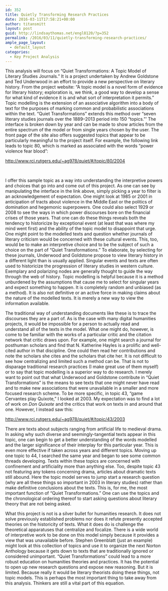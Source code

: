 ```yaml
---
id: 352
title: Quietly Transforming Research Practices
date: 2016-03-11T17:58:21+00:00
author: titansmitt
layout: post
guid: http://lindsaythomas.net/engl8120/?p=352
permalink: /2016/03/11/quietly-transforming-research-practices/
ample_page_layout:
  - default_layout
categories:
  - Key Project Analysis
---
```

This analysis will focus on “Quiet Transformations: A Topic Model of Literary Studies Journals.” It is a project undertaken by Andrew Goldstone and Ted Underwood in an effort to provide a new perspective on literary history. From the project website: “A topic model is a novel form of evidence for literary history; exploration is, we think, a good way to develop a sense for what kind of evidence it is and what sort of interpretation it permits.” Topic modelling is the extension of an associative algorithm into a body of text for the purposes of marking common and probabilistic associations within the text. “Quiet Transformations” extends this method over “seven literary studies journals over the 1889–2013 period into 150 “topics.”’ The interface is broken down by year and can be made to show articles from the entire spectrum of the model or from single years chosen by the user. The front page of the site also offers suggested topics that appear to be particularly meaningful to the project itself. For example, the following link leads to topic 80, which is marked as associated with the words “power violence fear blood”:

<http://www.rci.rutgers.edu/~ag978/quiet/#/topic/80/2004>

&nbsp;

I offer this sample topic as a way into understanding the interpretive powers and choices that go into and come out of this project. As one can see by manipulating the interface in the link above, simply picking a year to filter is an acknowledgement of expectation. One might look at 1985 or 2001 in anticipation of tracts about violence in the Middle East or the politics of domination and hegemonic superpowers. One could also select 1929 or 2008 to see the ways in which power discourses bore on the financial crises of those years. That one can do these things reveals both the tendency to historicize by exceptional event (at least that was where my mind went first) and the ability of the topic model to disappoint that urge. One might point to the modelled texts and question whether journals of literary criticism would be concerned with these cultural events. This, too, would be to make an interpretive choice and to be the subject of such a choice on the part of “Quiet Transformations.” To elaborate, by selecting for these journals, Underwood and Goldstone propose to view literary history in a different light than is usually applied. Singular events and texts are often used to historicize the progression of literary studies in western culture. Exemplary and polarizing nodes are generally thought to guide the way through the web of history. Topic modelling is helpful because it is a method unburdened by the assumptions that cause me to select for singular years and expect something to happen. It is completely random and unbiased (as a method). It is also not definitive or an active force in making claims about the nature of the modelled texts. It is merely a new way to view the information available.

The traditional way of understanding documents like these is to trace the discourses they are a part of. As is the case with many digital humanities projects, it would be impossible for a person to actually read and understand all of the texts in the model. What one might do, however, is come to be familiar with the works of a particular critic and the citation network that critic draws upon. For example, one might search a journal for posthuman scholars and find that N. Katherine Hayles is a prolific and well-cited author in that discipline. One could then read her contributions and note the scholars she cites and the scholars that cite her. It is not difficult to see how centralizing and limited such a method can be. That is not to disparage traditional research practices (I make great use of them myself) or to say that topic modelling is a superior way to do research. I merely want to point out that what Underwood and Goldstone contribute in “Quiet Transformations” is the means to see texts that one might never have read and to make new associations that were unavailable in a smaller and more focused research scheme. To be more specific, in topic 43, “game Cervantes play Quixote,” I looked at 2003. My expectation was to find a lot of work on _Don Quixote_ and the critics that work on texts in and around that one. However, I instead saw this:

<http://www.rci.rutgers.edu/~ag978/quiet/#/topic/43/2003>

There are texts about subjects ranging from artificial life to medieval drama. In asking why such diverse and seemingly-tangential texts appear in this topic, one can begin to get a better understanding of the words modelled and the larger significance of their interplay for this particular year. This is even more effective if taken across years and different topics. Moving up one topic to 44, I searched the same year and began to see some common threads developing. Texts within these topics are concerned with confinement and artificiality more than anything else. Too, despite topic 43 not featuring any tokens concerning drama, articles about dramatic texts still abound. Here the topic model serves to jump start a research question (why are all these things so important in 2003 in literary studies) rather than make definitive conclusions about the texts. This is, for me, the most important function of “Quiet Transformations.” One can use the topics and the chronological ordering thereof to start asking questions about literary theory that are not being asked.

What this project is not is a silver bullet for humanities research. It does not solve previously established problems nor does it refute presently accepted theories on the historicity of texts. What it does do is challenge the theoretical apparatuses that centralize and focalize. There is a wide world of interpretive work to be done on this model simply because it provides a view that was unavailable before. Stephen Greenblatt (just an example) might look at this collection of topics and use it to organize the next Norton Anthology because it gets down to texts that are traditionally ignored or considered unimportant. “Quiet Transformations” could lead to a more robust education on humanities theories and practices. It has the potential to open up new research questions and expose new reasoning. But it is limited. Because really it would be literary theorists doing these things, not topic models. This is perhaps the most important thing to take away from this analysis. Thinkers are still a vital part of this equation.